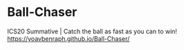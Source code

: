 # Ball-Chaser
ICS20 Summative | Catch the ball as fast as you can to win!
https://yoavbenraph.github.io/Ball-Chaser/
